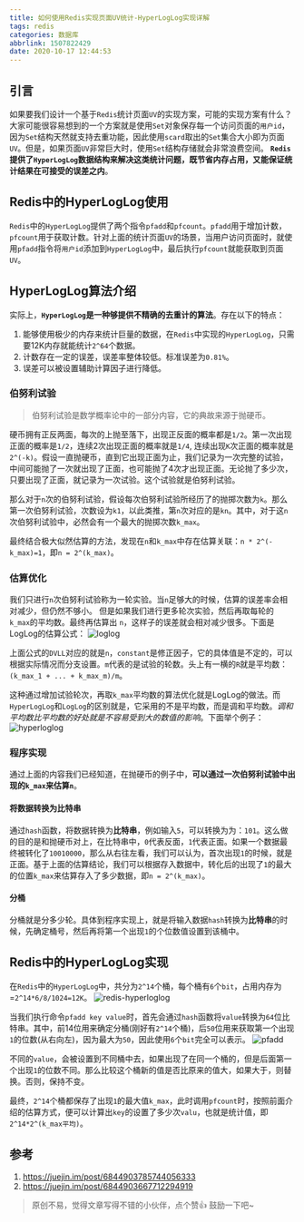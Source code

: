 ```yaml
---
title: 如何使用Redis实现页面UV统计-HyperLogLog实现详解
tags: redis
categories: 数据库
abbrlink: 1507822429
date: 2020-10-17 12:44:53
---
```


## 引言

如果要我们设计一个基于`Redis`统计页面`UV`的实现方案，可能的实现方案有什么？
大家可能很容易想到的一个方案就是使用`Set`对象保存每一个访问页面的`用户id`，因为`Set`结构天然就支持去重功能，因此使用`scard`取出的`Set`集合大小即为页面`UV`。但是，如果页面`UV`非常巨大时，使用`Set`结构存储就会非常浪费空间。
**`Redis`提供了`HyperLogLog`数据结构来解决这类统计问题，既节省内存占用，又能保证统计结果在可接受的误差之内**。

<!--more-->

## Redis中的HyperLogLog使用

`Redis`中的`HyperLogLog`提供了两个指令`pfadd`和`pfcount`。`pfadd`用于增加计数，`pfcount`用于获取计数。针对上面的统计页面`UV`的场景，当用户访问页面时，就使用`pfadd`指令将`用户id`添加到`HyperLogLog`中，最后执行`pfcount`就能获取到页面`UV`。

## HyperLogLog算法介绍

实际上，**`HyperLogLog`是一种够提供不精确的去重计的算法**。存在以下的特点：

1. 能够使用极少的内存来统计巨量的数据，在`Redis`中实现的`HyperLogLog`，只需要12K内存就能统计`2^64`个数据。
2. 计数存在一定的误差，误差率整体较低。标准误差为`0.81%`。
3. 误差可以被设置辅助计算因子进行降低。

### 伯努利试验

> 伯努利试验是数学概率论中的一部分内容，它的典故来源于抛硬币。

硬币拥有正反两面，每次的上抛至落下，出现正反面的概率都是`1/2`。第一次出现正面的概率是`1/2`，连续2次出现正面的概率就是`1/4`, 连续出现`K`次正面的概率就是`2^(-k)`。假设一直抛硬币，直到它出现正面为止，我们记录为一次完整的试验，中间可能抛了一次就出现了正面，也可能抛了4次才出现正面。无论抛了多少次，只要出现了正面，就记录为一次试验。这个试验就是伯努利试验。

那么对于`n`次的伯努利试验，假设每次伯努利试验所经历了的抛掷次数为`k`。那么第一次伯努利试验，次数设为`k1`，以此类推，第`n`次对应的是`kn`。其中，对于这`n`次伯努利试验中，必然会有一个最大的抛掷次数`k_max`。

最终结合极大似然估算的方法，发现在`n`和`k_max`中存在估算关联：`n * 2^(-k_max)=1`，即`n = 2^(k_max)`。

### 估算优化

我们只进行`n`次伯努利试验称为一轮实验。当`n`足够大的时候，估算的误差率会相对减少，但仍然不够小。
但是如果我们进行更多轮次实验，然后再取每轮的 `k_max`的平均数。最终再估算出 `n`，这样子的误差就会相对减少很多。下面是LogLog的估算公式：
![loglog](https://chentianming11.github.io/images/redis/loglog.webp)

上面公式的`DVLL`对应的就是`n`，`constant`是修正因子，它的具体值是不定的，可以根据实际情况而分支设置。`m`代表的是试验的轮数。头上有一横的`R`就是平均数：`(k_max_1 + ... + k_max_m)/m`。

这种通过增加试验轮次，再取`k_max`平均数的算法优化就是LogLog的做法。而 `HyperLogLog`和`LogLog`的区别就是，它采用的不是平均数，而是调和平均数。*调和平均数比平均数的好处就是不容易受到大的数值的影响*。下面举个例子：
![hyperloglog](https://chentianming11.github.io/images/redis/hyperloglog.webp)

### 程序实现

通过上面的内容我们已经知道，在抛硬币的例子中，**可以通过一次伯努利试验中出现的`k_max`来估算`n`**。

#### 将数据转换为比特串

通过`hash`函数，将数据转换为**比特串**，例如输入`5`，可以转换为为：`101`。这么做的目的是和抛硬币对上，在比特串中，`0`代表反面，`1`代表正面。如果一个数据最终被转化了`10010000`，那么从右往左看，我们可以认为，首次出现`1`的时候，就是正面。基于上面的估算结论，我们可以根据存入数据中，转化后的出现了`1`的最大的位置`k_max`来估算存入了多少数据，即`n = 2^(k_max)`。

#### 分桶

分桶就是分多少轮。具体到程序实现上，就是将输入数据`hash`转换为**比特串**的时候，先确定桶号，然后再将第一个出现`1`的个位数值设置到该桶中。

## Redis中的HyperLogLog实现

在`Redis`中的`HyperLogLog`中，共分为`2^14`个桶，每个桶有`6`个`bit`，占用内存为=`2^14*6/8/1024=12K`。
![redis-hyperloglog](https://chentianming11.github.io/images/redis/redis-hyperloglog.webp)

当我们执行命令`pfadd key value`时，首先会通过`hash`函数将`value`转换为`64`位比特串。其中，前14位用来确定分桶(刚好有`2^14`个桶)，后`50`位用来获取第一个出现`1`的位数(从右向左)，因为最大为`50`，因此使用`6`个`bit`完全可以表示。
![pfadd](https://chentianming11.github.io/images/redis/pfadd.webp)

不同的`value`，会被设置到不同桶中去，如果出现了在同一个桶的，但是后面第一个出现`1`的位数不同。那么比较这个桶新的值是否比原来的值大，如果大于，则替换。否则，保持不变。

最终，`2^14`个桶都保存了出现`1`的最大值`k_max`，此时调用`pfcount`时，按照前面介绍的估算方式，便可以计算出`key`的设置了多少次`valu`，也就是统计值，即`2^14*2^(k_max平均)`。

## 参考

1. https://juejin.im/post/6844903785744056333
2. https://juejin.im/post/6844903667712294919

> 原创不易，觉得文章写得不错的小伙伴，点个赞👍 鼓励一下吧~
